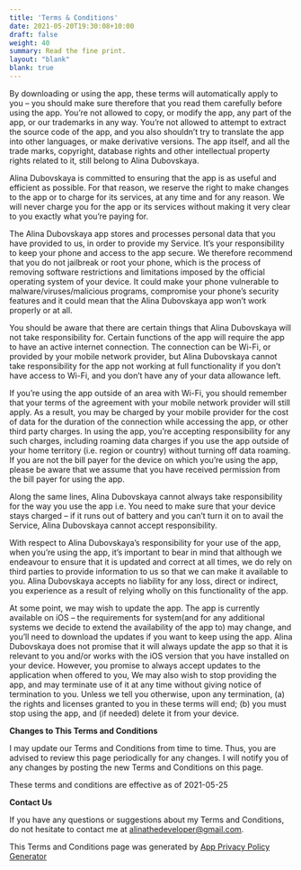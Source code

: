 ```yaml
---
title: 'Terms & Conditions'
date: 2021-05-20T19:30:08+10:00
draft: false
weight: 40
summary: Read the fine print.
layout: "blank"
blank: true
---
```



By downloading or using the app, these terms will automatically apply to you – you should make sure therefore that you read them carefully before using the app. You’re not allowed to copy, or modify the app, any part of the app, or our trademarks in any way. You’re not allowed to attempt to extract the source code of the app, and you also shouldn’t try to translate the app into other languages, or make derivative versions. The app itself, and all the trade marks, copyright, database rights and other intellectual property rights related to it, still belong to Alina Dubovskaya.

Alina Dubovskaya is committed to ensuring that the app is as useful and efficient as possible. For that reason, we reserve the right to make changes to the app or to charge for its services, at any time and for any reason. We will never charge you for the app or its services without making it very clear to you exactly what you’re paying for.

The Alina Dubovskaya app stores and processes personal data that you have provided to us, in order to provide my Service. It’s your responsibility to keep your phone and access to the app secure. We therefore recommend that you do not jailbreak or root your phone, which is the process of removing software restrictions and limitations imposed by the official operating system of your device. It could make your phone vulnerable to malware/viruses/malicious programs, compromise your phone’s security features and it could mean that the Alina Dubovskaya app won’t work properly or at all.

You should be aware that there are certain things that Alina Dubovskaya will not take responsibility for. Certain functions of the app will require the app to have an active internet connection. The connection can be Wi-Fi, or provided by your mobile network provider, but Alina Dubovskaya cannot take responsibility for the app not working at full functionality if you don’t have access to Wi-Fi, and you don’t have any of your data allowance left.

If you’re using the app outside of an area with Wi-Fi, you should remember that your terms of the agreement with your mobile network provider will still apply. As a result, you may be charged by your mobile provider for the cost of data for the duration of the connection while accessing the app, or other third party charges. In using the app, you’re accepting responsibility for any such charges, including roaming data charges if you use the app outside of your home territory (i.e. region or country) without turning off data roaming. If you are not the bill payer for the device on which you’re using the app, please be aware that we assume that you have received permission from the bill payer for using the app.

Along the same lines, Alina Dubovskaya cannot always take responsibility for the way you use the app i.e. You need to make sure that your device stays charged – if it runs out of battery and you can’t turn it on to avail the Service, Alina Dubovskaya cannot accept responsibility.

With respect to Alina Dubovskaya’s responsibility for your use of the app, when you’re using the app, it’s important to bear in mind that although we endeavour to ensure that it is updated and correct at all times, we do rely on third parties to provide information to us so that we can make it available to you. Alina Dubovskaya accepts no liability for any loss, direct or indirect, you experience as a result of relying wholly on this functionality of the app.

At some point, we may wish to update the app. The app is currently available on iOS – the requirements for system(and for any additional systems we decide to extend the availability of the app to) may change, and you’ll need to download the updates if you want to keep using the app. Alina Dubovskaya does not promise that it will always update the app so that it is relevant to you and/or works with the iOS version that you have installed on your device. However, you promise to always accept updates to the application when offered to you, We may also wish to stop providing the app, and may terminate use of it at any time without giving notice of termination to you. Unless we tell you otherwise, upon any termination, (a) the rights and licenses granted to you in these terms will end; (b) you must stop using the app, and (if needed) delete it from your device.

**Changes to This Terms and Conditions**

I may update our Terms and Conditions from time to time. Thus, you are advised to review this page periodically for any changes. I will notify you of any changes by posting the new Terms and Conditions on this page.

These terms and conditions are effective as of 2021-05-25

**Contact Us**

If you have any questions or suggestions about my Terms and Conditions, do not hesitate to contact me at alinathedeveloper@gmail.com.

This Terms and Conditions page was generated by [App Privacy Policy Generator](https://app-privacy-policy-generator.nisrulz.com/)
